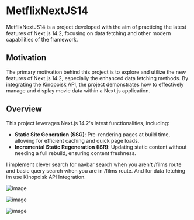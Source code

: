 # MetflixNextJS14

MetflixNextJS14 is a project developed with the aim of practicing the latest features of Next.js 14.2, focusing on data fetching and other modern capabilities of the framework.

## Motivation
The primary motivation behind this project is to explore and utilize the new features of Next.js 14.2, especially the enhanced data fetching methods. By integrating the Kinopoisk API, the project demonstrates how to effectively manage and display movie data within a Next.js application.

## Overview
This project leverages Next.js 14.2's latest functionalities, including:

- **Static Site Generation (SSG)**: Pre-rendering pages at build time, allowing for efficient caching and quick page loads.
- **Incremental Static Regeneration (ISR)**: Updating static content without needing a full rebuild, ensuring content freshness.

I implement clever search for navbar search when you aren't /films route and basic query search when you are in /films route. And for data fetching im use Kinopoisk API Integration.


![image](https://github.com/1unemployedcoder/MetflixNextJS14/assets/138623067/832a85e7-c014-42df-870e-40e482d30256)

![image](https://github.com/1unemployedcoder/MetflixNextJS14/assets/138623067/adaabdc8-283b-4ac1-949f-935966f373cb)

![image](https://github.com/1unemployedcoder/MetflixNextJS14/assets/138623067/47270894-fb88-4788-824d-23eeaf6c02a7)
